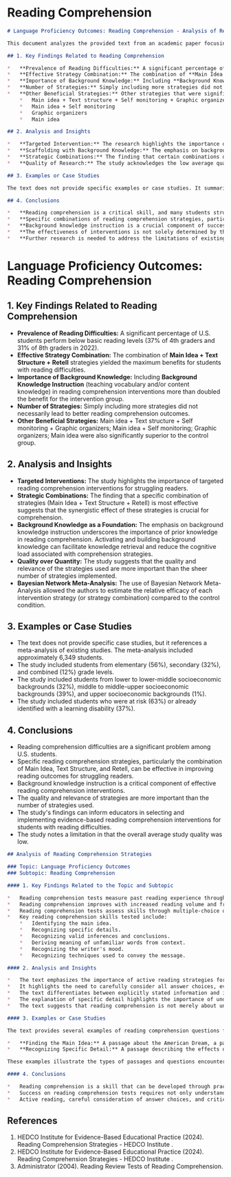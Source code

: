 # Reading Comprehension

```markdown
# Language Proficiency Outcomes: Reading Comprehension - Analysis of Research Paper

This document analyzes the provided text from an academic paper focusing on reading comprehension strategies for students with reading difficulties, specifically in the context of language proficiency outcomes.

## 1. Key Findings Related to Reading Comprehension

*   **Prevalence of Reading Difficulties:** A significant percentage of U.S. students in grades 4 and 8 perform below basic reading levels, with the situation worsening since the COVID-19 pandemic.
*   **Effective Strategy Combination:** The combination of **Main Idea + Text Structure + Retell** strategies yielded the maximum benefits for students with reading difficulties.
*   **Importance of Background Knowledge:** Including **Background Knowledge Instruction** (teaching vocabulary and/or content knowledge) significantly enhanced the effectiveness of reading comprehension interventions, more than doubling the benefit.
*   **Number of Strategies:** Simply including more strategies did not necessarily lead to better reading comprehension outcomes.
*   **Other Beneficial Strategies:** Other strategies that were significantly superior to the control group included:
    *   Main idea + Text structure + Self monitoring + Graphic organizers
    *   Main idea + Self monitoring
    *   Graphic organizers
    *   Main idea

## 2. Analysis and Insights

*   **Targeted Intervention:** The research highlights the importance of targeted interventions that focus on specific reading comprehension strategies. A "one-size-fits-all" approach may not be effective.
*   **Scaffolding with Background Knowledge:** The emphasis on background knowledge instruction suggests that activating and building upon students' existing knowledge is crucial for comprehension. This aligns with cognitive theories of reading.
*   **Strategic Combinations:** The finding that certain combinations of strategies are more effective than others suggests that reading comprehension is a complex skill that requires a multifaceted approach.
*   **Quality of Research:** The study acknowledges the low average quality of the included studies, which is a limitation.

## 3. Examples or Case Studies

The text does not provide specific examples or case studies. It summarizes findings from a meta-analysis, which aggregates data from multiple studies. The included studies involved students from elementary and secondary grades, with a mix of socioeconomic backgrounds and at-risk status or learning disabilities.

## 4. Conclusions

*   **Reading comprehension is a critical skill, and many students struggle with it.**
*   **Specific combinations of reading comprehension strategies, particularly Main Idea + Text Structure + Retell, are effective for struggling readers.**
*   **Background knowledge instruction is a crucial component of successful reading comprehension interventions.**
*   **The effectiveness of interventions is not solely determined by the number of strategies used.**
*   **Further research is needed to address the limitations of existing studies and explore the role of reading fluency.**
```

# Language Proficiency Outcomes: Reading Comprehension

## 1. Key Findings Related to Reading Comprehension

*   **Prevalence of Reading Difficulties:** A significant percentage of U.S. students perform below basic reading levels (37% of 4th graders and 31% of 8th graders in 2022).
*   **Effective Strategy Combination:** The combination of **Main Idea + Text Structure + Retell** strategies yielded the maximum benefits for students with reading difficulties.
*   **Importance of Background Knowledge:** Including **Background Knowledge Instruction** (teaching vocabulary and/or content knowledge) in reading comprehension interventions more than doubled the benefit for the intervention group.
*   **Number of Strategies:** Simply including more strategies did not necessarily lead to better reading comprehension outcomes.
*   **Other Beneficial Strategies:** Main idea + Text structure + Self monitoring + Graphic organizers; Main idea + Self monitoring; Graphic organizers; Main idea were also significantly superior to the control group.

## 2. Analysis and Insights

*   **Targeted Interventions:** The study highlights the importance of targeted reading comprehension interventions for struggling readers.
*   **Strategic Combinations:** The finding that a specific combination of strategies (Main Idea + Text Structure + Retell) is most effective suggests that the synergistic effect of these strategies is crucial for comprehension.
*   **Background Knowledge as a Foundation:** The emphasis on background knowledge instruction underscores the importance of prior knowledge in reading comprehension. Activating and building background knowledge can facilitate knowledge retrieval and reduce the cognitive load associated with comprehension strategies.
*   **Quality over Quantity:** The study suggests that the quality and relevance of the strategies used are more important than the sheer number of strategies implemented.
*   **Bayesian Network Meta-Analysis:** The use of Bayesian Network Meta-Analysis allowed the authors to estimate the relative efficacy of each intervention strategy (or strategy combination) compared to the control condition.

## 3. Examples or Case Studies

*   The text does not provide specific case studies, but it references a meta-analysis of existing studies. The meta-analysis included approximately 6,349 students.
*   The study included students from elementary (56%), secondary (32%), and combined (12%) grade levels.
*   The study included students from lower to lower-middle socioeconomic backgrounds (32%), middle to middle-upper socioeconomic backgrounds (39%), and upper socioeconomic backgrounds (1%).
*   The study included students who were at risk (63%) or already identified with a learning disability (37%).

## 4. Conclusions

*   Reading comprehension difficulties are a significant problem among U.S. students.
*   Specific reading comprehension strategies, particularly the combination of Main Idea, Text Structure, and Retell, can be effective in improving reading outcomes for struggling readers.
*   Background knowledge instruction is a critical component of effective reading comprehension interventions.
*   The quality and relevance of strategies are more important than the number of strategies used.
*   The study's findings can inform educators in selecting and implementing evidence-based reading comprehension interventions for students with reading difficulties.
*   The study notes a limitation in that the overall average study quality was low.


```markdown
## Analysis of Reading Comprehension Strategies

### Topic: Language Proficiency Outcomes
### Subtopic: Reading Comprehension

#### 1. Key Findings Related to the Topic and Subtopic

*   Reading comprehension tests measure past reading experience through present reading performance on adult tasks.
*   Reading comprehension improves with increased reading volume and frequency.
*   Reading comprehension tests assess skills through multiple-choice questions based on passages of varying difficulty.
*   Key reading comprehension skills tested include:
    *   Identifying the main idea.
    *   Recognizing specific details.
    *   Recognizing valid inferences and conclusions.
    *   Deriving meaning of unfamiliar words from context.
    *   Recognizing the writer's mood.
    *   Recognizing techniques used to convey the message.

#### 2. Analysis and Insights

*   The text emphasizes the importance of active reading strategies for success on reading comprehension tests.
*   It highlights the need to carefully consider all answer choices, even if none seem perfect, and to select the *best* answer.
*   The text differentiates between explicitly stated information and implied meanings, emphasizing the need to "read between the lines" to draw inferences and conclusions.
*   The explanation of specific detail highlights the importance of understanding how writers support their main ideas with examples, reasons, and facts.
*   The text suggests that reading comprehension is not merely about understanding the literal meaning of words but also about critical thinking and analysis.

#### 3. Examples or Case Studies

The text provides several examples of reading comprehension questions focusing on:

*   **Finding the Main Idea:** A passage about the American Dream, a passage about saving work on a computer, a passage describing a scene in an alley, a passage describing a scene after an explosion, and a passage describing the complexities of being an adult who attends school.
*   **Recognizing Specific Detail:** A passage describing the effects of rain on the landscape, and a passage discussing the importance of gathering news from multiple sources.

These examples illustrate the types of passages and questions encountered on reading comprehension tests and provide practical application of the strategies discussed.

#### 4. Conclusions

*   Reading comprehension is a skill that can be developed through practice and the application of specific strategies.
*   Success on reading comprehension tests requires not only understanding the literal meaning of the text but also the ability to identify main ideas, recognize supporting details, and draw valid inferences and conclusions.
*   Active reading, careful consideration of answer choices, and critical thinking are essential for effective reading comprehension.
```

## References

1. HEDCO Institute for Evidence-Based Educational Practice (2024). Reading Comprehension Strategies - HEDCO Institute .
2. HEDCO Institute for Evidence-Based Educational Practice (2024). Reading Comprehension Strategies - HEDCO Institute .
3. Administrator (2004). Reading Review Tests of Reading Comprehension.
